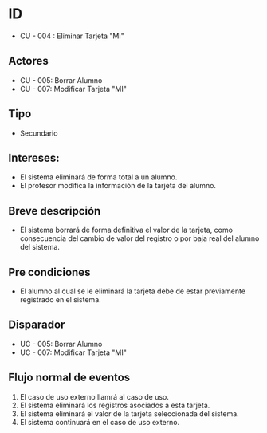 # ID
- CU - 004 : Eliminar Tarjeta "MI"
   
## Actores
- CU - 005: Borrar Alumno
- CU - 007: Modificar Tarjeta "MI"
    
## Tipo 
- Secundario
   
## Intereses:
- El sistema eliminará de forma total a un alumno.
- El profesor modifica la información de la tarjeta del alumno.
  
## Breve descripción
- El sistema borrará de forma definitiva el valor de la tarjeta, como consecuencia del cambio de valor del registro o por baja real del alumno del sistema.

## Pre condiciones
- El alumno al cual se le eliminará la tarjeta debe de estar previamente registrado en el sistema.

## Disparador
- UC - 005: Borrar Alumno
- UC - 007: Modificar Tarjeta "MI"

## Flujo normal de eventos
1. El caso de uso externo llamrá al caso de uso.
2. El sistema eliminará los registros asociados a esta tarjeta.
3. El sistema eliminará el valor de la tarjeta seleccionada del sistema.
4. El sistema continuará en el caso de uso externo.